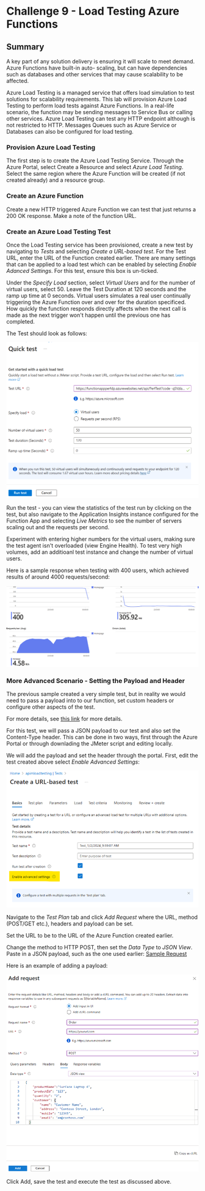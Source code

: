 # Challenge 9 - Load Testing Azure Functions

## Summary
A key part of any solution delivery is ensuring it will scale to meet demand. Azure Functions have built-in auto- scaling, but can have dependencies such as databases and other services that may cause scalability to be  affected.

Azure Load Testing is a managed service that offers load simulation to test solutions for scalability requirements. This lab will provision Azure Load Testing to perform load tests against Azure Functions. In a real-life scenario, the function may be sending messages to Service Bus or calling other services. Azure Load Testing can test any HTTP endpoint although is not restricted to HTTP. Messages Queues such as Azure Service or Databases can also be configured for load testing.

### Provision Azure Load Testing
The first step is to create the Azure Load Testing Service. Through the Azure Portal, select Create a Resource and select *Azure Load Testing*. Select the same region where the Azure Function will be created (if not created already) and a resource group.

### Create an Azure Function
Create a new HTTP triggered Azure Function we can test that just returns a 200 OK response. Make a note of the function URL.

### Create an Azure Load Testing Test
Once the Load Testing service has been provisioned, create a new test by navigating to *Tests* and selecting *Create a URL-based test*. For the Test URL, enter the URL of the Function created earlier. There are many settings that can be applied to a load test which can be enabled by selecting *Enable Adanced Settings*. For this test, ensure this box is un-ticked.

Under the *Specify Load* section, select *Virtual Users* and for the number of virtual users, select 50. Leave the Test Duration at 120 seconds and the ramp up time at 0 seconds. Virtual users simulates a real user continually triggering the Azure Function over and over for the duration specificed. How quickly the function responds directly affects when the next call is made as the next trigger won't happen until the  previous one has completed.

The Test should look as follows:

![Load Testing](<../images/Load Testing - Test Settings.png>)

Run the test - you can view the statistics of the test run by clicking on the test, but also navigate to the Application Insights instance configured for the Function App and selecting *Live Metrics* to see the number of servers scaling out and the requests per second.

Experiment with entering higher numbers for the virtual users, making sure the test agent isn't overloaded (view Engine Health). To test very high volumes, add an additioanl test instance and change the number of virtual users.

Here is a sample response when testing with 400 users, which achieved results of around 4000 requests/second:

![Test Results](<../images/Load Testing - Test Results.png>)

### More Advanced Scenario - Setting the Payload and Header
The previous sample created a very simple test, but in reality we would need to pass a payload into to our function, set custom headers or configure other aspects of the test. 

For more details, see [this link](https://learn.microsoft.com/en-us/azure/load-testing/how-to-create-and-run-load-test-with-jmeter-script) for more details.

For this test, we will pass a JSON payload to our test and also set the Content-Type header. This can be done in two ways, first through the Azure Portal or through downlading the JMeter script and editing locally.

We will add the payload and set the header through the portal. First, edit the test created above select *Enable Advanced Settings*:

![Advanced Settings](<../images/Load Testing - Advanced Settings.png>)

Navigate to the *Test Plan* tab and click *Add Request* where the URL, method (POST/GET etc.), headers and payload can be set.

Set the URL to be to the URL of the Azure Function created earlier.

Change the method to HTTP POST, then set the *Data Type* to *JSON View*. Paste in a JSON payload, such as the one used earlier: 
[Sample Request](../Challenge_1_Functions/sample_request-1.json)

Here is an example of adding a payload:

![Add Payload](<../images/Load Testing - add Payload.png>)


Click Add, save the test and execute the test as discussed above.




